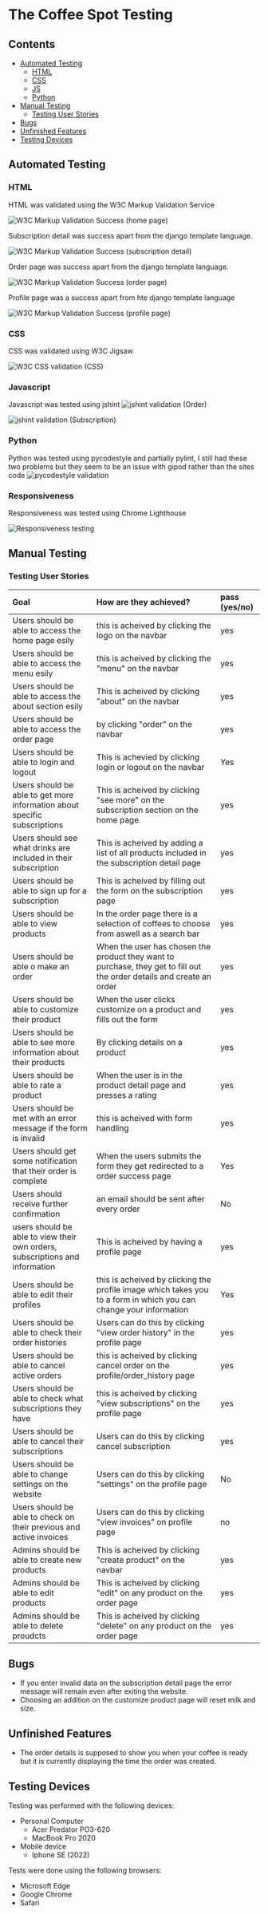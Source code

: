 # The Coffee Spot Testing

## Contents

* [Automated Testing](#automated-testing)
    * [HTML](#html)
    * [CSS](#css)
    * [JS](#javascript)
    * [Python](#python)
* [Manual Testing](#manual-testing)
    * [Testing User Stories](#testing-user-stories)
* [Bugs](#bugs)
* [Unfinished Features](#unfinished-features)
* [Testing Devices](#testing-devices)

## Automated Testing

### HTML

HTML was validated using the W3C Markup Validation Service

![W3C Markup Validation Success (home page)](static/testing/home-page-check.png)

Subscription detail was success apart from the django template language.

![W3C Markup Validation Success (subscription detail)](static/testing/subscription-detail-check.png)

Order page was success apart from the django template language.

![W3C Markup Validation Success (order page)](static/testing/order-page-check.png)

Profile page was a success apart from hte django template language

![W3C Markup Validation Success (profile page)](static/testing/profile-page-check.png)

### CSS

CSS was validated using W3C Jigsaw

![W3C CSS validation (CSS)](static/testing/css-check.png)

### Javascript

Javascript was tested using jshint
![jshint validation (Order)](static/testing/order-js-check.png)

![jshint validation (Subscription)](static/testing/subscription-js-check.png)

### Python

Python was tested using pycodestyle and partially pylint, I still had these two problems but they seem to be an issue with gipod rather than the sites code
![pycodestyle validation](static/testing/python-validation-check.png)

### Responsiveness

Responsiveness was tested using Chrome Lighthouse

![Responsiveness testing](static/testing/responsive-test.png)

## Manual Testing

### Testing User Stories

| Goal | How are they achieved? | pass (yes/no) |
|:---|:---|:---|
| Users should be able to access the home page esily| this is acheived by clicking the logo on the navbar| yes |
| Users should be able to access the menu esily| this is acheived by clicking the "menu" on the navbar | yes |
| Users should be able to access the about section esily | This is acheived by clicking "about" on the navbar | yes |
| Users should be able to access the order page | by clicking "order" on the navbar | yes |
| Users should be able to login and logout | This is achevied by clicking login or logout on the navbar | Yes |
| Users should be able to get more information about specific subscriptions | This is acheived by clicking "see more" on the subscription section on the home page. | yes |
| Users should see what drinks are included in their subscription | This is acheived by adding a list of all products included in the subscription detail page | yes |
| Users should be able to sign up for a subscription | This is acheived by filling out the form on the subscription page | yes |
| Users should be able to view products | In the order page there is a selection of coffees to choose from aswell as a search bar | yes |
| Users should be able o make an order | When the user has chosen the product they want to purchase, they get to fill out the order details and create an order | yes |
| Users should be able to customize their product | When the user clicks customize on a product and fills out the form | yes |
| Users should be able to see more information about their products | By clicking details on a product | yes |
| Users should be able to rate a product | When the user is in the product detail page and presses a rating | yes |
| Users should be met with an error message if the form is invalid | this is acheived with form handling | yes |
| Users should get some notification that their order is complete | When the users submits the form they get redirected to a order success page | Yes |
| Users should receive further confirmation | an email should be sent after every order | No |
| users should be able to view their own orders, subscriptions and information | This is acheived by having a profile page | yes |
| Users should be able to edit their profiles | this is acheived by clicking the profile image which takes you to a form in which you can change your information | Yes |
| Users should be able to check their order histories | Users can do this by clicking "view order history" in the profile page | yes |
| Users should be able to cancel active orders | this is acheived by clicking cancel order on the profile/order_history page | yes |
| Users should be able to check what subscriptions they have | this is acheived by clicking "view subscriptions" on the profile page | yes |
| Users should be able to cancel their subscriptions | Users can do this by clicking cancel subscription | yes |
| Users should be able to change settings on the website | Users can do this by clicking "settings" on the profile page | No |
| Users should be able to check on their previous and active invoices | Users can do this by clicking "view invoices" on profile page | no |
| Admins should be able to create new products | This is acheived by clicking "create product" on the navbar | yes |
| Admins should be able to edit products | This is acheived by clicking "edit" on any product on the order page | yes |
| Admins should be able to delete proudcts | This is acheived by clicking "delete" on any product on the order page | yes |

## Bugs

* If you enter invalid data on the subscription detail page the error message will remain even after exiting the website.
* Choosing an addition on the customize product page will reset milk and size.

## Unfinished Features

* The order details is supposed to show you when your coffee is ready but it is currently displaying the time the order was created.

## Testing Devices

Testing was performed with the following devices:

* Personal Computer
    * Acer Predator PO3-620
    * MacBook Pro 2020
* Mobile device
    * Iphone SE (2022)

Tests were done using the following browsers:

* Microsoft Edge
* Google Chrome
* Safari